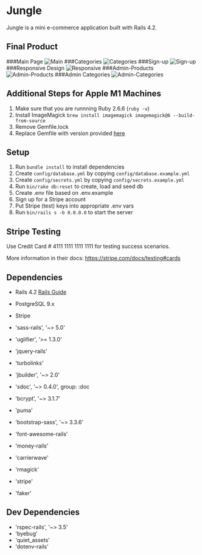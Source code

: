# Jungle

Jungle is a mini e-commerce application built with Rails 4.2.

## Final Product
###Main Page
![Main](https://user-images.githubusercontent.com/85145076/156908212-3b3b9823-63bd-4b3b-a860-26a5286c99ba.png)
###Categories
![Categories](https://user-images.githubusercontent.com/85145076/156908233-65650a63-edae-471b-99c8-6ba71a43ed3d.png)
###Sign-up
![Sign-up](https://user-images.githubusercontent.com/85145076/156908238-c3512138-5e00-4257-8060-6c09fc148b5b.png)
###Responsive Design
![Responsive](https://user-images.githubusercontent.com/85145076/156908242-2921eb84-05d6-4c2b-9a3b-c5c474bbb4de.png)
###Admin-Products
![Admin-Products](https://user-images.githubusercontent.com/85145076/156908244-e7635529-e00a-4fb4-bb44-7e0b9da756ab.png)
###Admin Categories
![Admin-Categories](https://user-images.githubusercontent.com/85145076/156908245-c1908cbd-f7a7-494d-af49-c2e414e0884a.png)

## Additional Steps for Apple M1 Machines

1. Make sure that you are runnning Ruby 2.6.6 (`ruby -v`)
1. Install ImageMagick `brew install imagemagick imagemagick@6 --build-from-source`
2. Remove Gemfile.lock
3. Replace Gemfile with version provided [here](https://gist.githubusercontent.com/FrancisBourgouin/831795ae12c4704687a0c2496d91a727/raw/ce8e2104f725f43e56650d404169c7b11c33a5c5/Gemfile)

## Setup

1. Run `bundle install` to install dependencies
2. Create `config/database.yml` by copying `config/database.example.yml`
3. Create `config/secrets.yml` by copying `config/secrets.example.yml`
4. Run `bin/rake db:reset` to create, load and seed db
5. Create .env file based on .env.example
6. Sign up for a Stripe account
7. Put Stripe (test) keys into appropriate .env vars
8. Run `bin/rails s -b 0.0.0.0` to start the server

## Stripe Testing

Use Credit Card # 4111 1111 1111 1111 for testing success scenarios.

More information in their docs: <https://stripe.com/docs/testing#cards>

## Dependencies

* Rails 4.2 [Rails Guide](http://guides.rubyonrails.org/v4.2/)
* PostgreSQL 9.x
* Stripe

* 'sass-rails', '~> 5.0'
* 'uglifier', '>= 1.3.0'
* 'jquery-rails'
* 'turbolinks'
* 'jbuilder', '~> 2.0'
* 'sdoc', '~> 0.4.0', group: :doc
* 'bcrypt', '~> 3.1.7'
* 'puma'
* 'bootstrap-sass', '~> 3.3.6'
* 'font-awesome-rails'
* 'money-rails'
* 'carrierwave'
* 'rmagick'
* 'stripe'
* 'faker'

## Dev Dependencies
* 'rspec-rails', '~> 3.5'
* 'byebug'
* 'quiet_assets'
* 'dotenv-rails'
